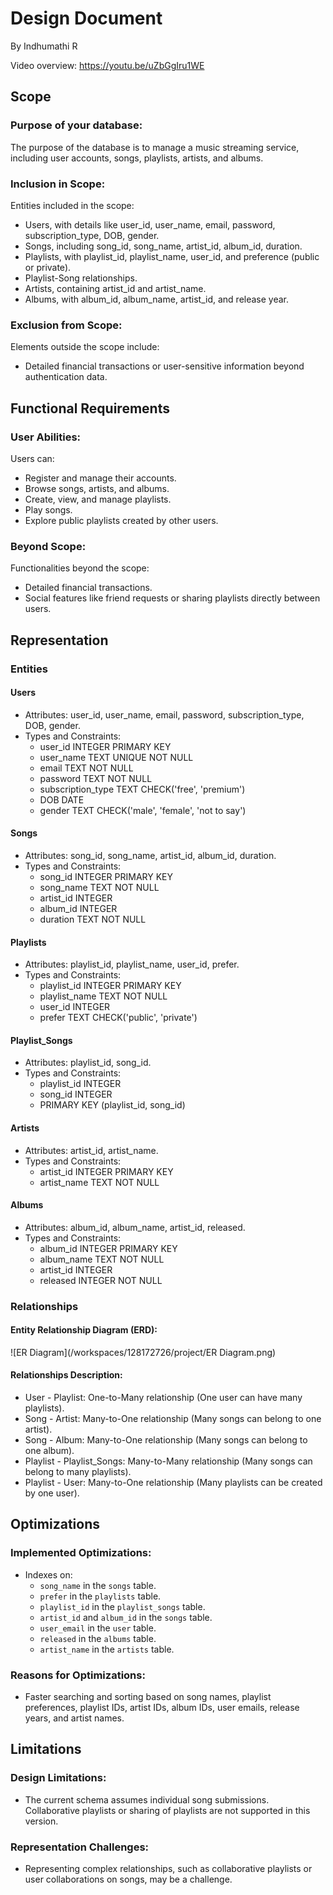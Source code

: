 # Design Document

By Indhumathi R

Video overview: https://youtu.be/uZbGgIru1WE

## Scope

### Purpose of your database:
The purpose of the database is to manage a music streaming service, including user accounts, songs, playlists, artists, and albums.

### Inclusion in Scope:
Entities included in the scope:
- Users, with details like user_id, user_name, email, password, subscription_type, DOB, gender.
- Songs, including song_id, song_name, artist_id, album_id, duration.
- Playlists, with playlist_id, playlist_name, user_id, and preference (public or private).
- Playlist-Song relationships.
- Artists, containing artist_id and artist_name.
- Albums, with album_id, album_name, artist_id, and release year.

### Exclusion from Scope:
Elements outside the scope include:
- Detailed financial transactions or user-sensitive information beyond authentication data.

## Functional Requirements

### User Abilities:
Users can:
- Register and manage their accounts.
- Browse songs, artists, and albums.
- Create, view, and manage playlists.
- Play songs.
- Explore public playlists created by other users.

### Beyond Scope:
Functionalities beyond the scope:
- Detailed financial transactions.
- Social features like friend requests or sharing playlists directly between users.

## Representation

### Entities

#### Users
- Attributes: user_id, user_name, email, password, subscription_type, DOB, gender.
- Types and Constraints:
  - user_id INTEGER PRIMARY KEY
  - user_name TEXT UNIQUE NOT NULL
  - email TEXT NOT NULL
  - password TEXT NOT NULL
  - subscription_type TEXT CHECK('free', 'premium')
  - DOB DATE
  - gender TEXT CHECK('male', 'female', 'not to say')

#### Songs
- Attributes: song_id, song_name, artist_id, album_id, duration.
- Types and Constraints:
  - song_id INTEGER PRIMARY KEY
  - song_name TEXT NOT NULL
  - artist_id INTEGER
  - album_id INTEGER
  - duration TEXT NOT NULL

#### Playlists
- Attributes: playlist_id, playlist_name, user_id, prefer.
- Types and Constraints:
  - playlist_id INTEGER PRIMARY KEY
  - playlist_name TEXT NOT NULL
  - user_id INTEGER
  - prefer TEXT CHECK('public', 'private')

#### Playlist_Songs
- Attributes: playlist_id, song_id.
- Types and Constraints:
  - playlist_id INTEGER
  - song_id INTEGER
  - PRIMARY KEY (playlist_id, song_id)

#### Artists
- Attributes: artist_id, artist_name.
- Types and Constraints:
  - artist_id INTEGER PRIMARY KEY
  - artist_name TEXT NOT NULL

#### Albums
- Attributes: album_id, album_name, artist_id, released.
- Types and Constraints:
  - album_id INTEGER PRIMARY KEY
  - album_name TEXT NOT NULL
  - artist_id INTEGER
  - released INTEGER NOT NULL

### Relationships

#### Entity Relationship Diagram (ERD):

![ER Diagram](/workspaces/128172726/project/ER Diagram.png)



#### Relationships Description:
- User - Playlist: One-to-Many relationship (One user can have many playlists).
- Song - Artist: Many-to-One relationship (Many songs can belong to one artist).
- Song - Album: Many-to-One relationship (Many songs can belong to one album).
- Playlist - Playlist_Songs: Many-to-Many relationship (Many songs can belong to many playlists).
- Playlist - User: Many-to-One relationship (Many playlists can be created by one user).


## Optimizations

### Implemented Optimizations:
- Indexes on:
  - `song_name` in the `songs` table.
  - `prefer` in the `playlists` table.
  - `playlist_id` in the `playlist_songs` table.
  - `artist_id` and `album_id` in the `songs` table.
  - `user_email` in the `user` table.
  - `released` in the `albums` table.
  - `artist_name` in the `artists` table.

### Reasons for Optimizations:
- Faster searching and sorting based on song names, playlist preferences, playlist IDs, artist IDs, album IDs, user emails, release years, and artist names.

## Limitations

### Design Limitations:
- The current schema assumes individual song submissions. Collaborative playlists or sharing of playlists are not supported in this version.

### Representation Challenges:
- Representing complex relationships, such as collaborative playlists or user collaborations on songs, may be a challenge.





